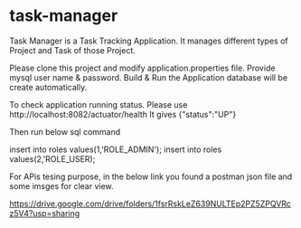 # task-manager
Task Manager is a Task Tracking Application. It manages different types of Project and Task of those Project.


Please clone this project and modify application.properties file. Provide mysql user name & password. Build & Run the Application database will be create automatically. 

To check application running status. Please use http://localhost:8082/actuator/health
It gives {"status":"UP"}


Then run below sql command


insert into roles values(1,'ROLE_ADMIN'); insert into roles values(2,'ROLE_USER);

For APis tesing purpose, in the below link you found a postman json file and some imsges for clear view.

https://drive.google.com/drive/folders/1fsrRskLeZ639NULTEp2PZ5ZPQVRcz5V4?usp=sharing

